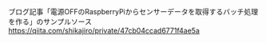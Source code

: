 ブログ記事「電源OFFのRaspberryPiからセンサーデータを取得するバッチ処理を作る」のサンプルソース
https://qiita.com/shikajiro/private/47cb04ccad6771f4ae5a
